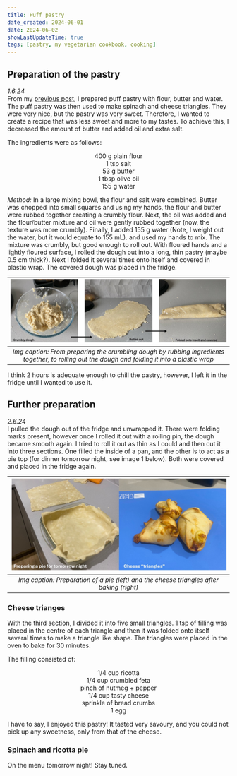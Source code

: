 ```yaml
---
title: Puff pastry
date_created: 2024-06-01
date: 2024-06-02
showLastUpdateTime: true
tags: [pastry, my vegetarian cookbook, cooking]
---
```


## Preparation of the pastry
*1.6.24*<br/>
From my [previous post](../May/spinach_cheese_triangles.md), I prepared puff pastry with flour, butter and water. The puff pastry was then used to make spinach and cheese triangles. They were very nice, but the pastry was very sweet. Therefore, I wanted to create a recipe that was less sweet and more to my tastes. To achieve this, I decreased the amount of butter and added oil and extra salt. 

The ingredients were as follows: 
<div align="center"> 400 g plain flour <br/> 1 tsp salt <br/> 53 g butter <br/> 1 tbsp olive oil <br/> 155 g water <br/> </div>

*Method:*
In a large mixing bowl, the flour and salt were combined. Butter was chopped into small squares and using my hands, the flour and butter were rubbed together creating a crumbly flour. Next, the oil was added and the flour/butter mixture and oil were gently rubbed together (now, the texture was more crumbly). Finally, I added 155 g water (Note, I weight out the water, but it would equate to 155 mL). and used my hands to mix. The mixture was crumbly, but good enough to roll out. With floured hands and a lightly floured surface, I rolled the dough out into a long, thin pastry (maybe 0.5 cm thick?). Next I folded it several times onto itself and covered in plastic wrap. The covered dough was placed in the fridge.

|![](./img/pastry2.jpeg)|
|:---:|
|*Img caption: From preparing the crumbling dough by rubbing ingredients together, to rolling out the dough and folding it into a plastic wrap* |


I think 2 hours is adequate enough to chill the pastry, however, I left it in the fridge until I wanted to use it. 

## Further preparation
*2.6.24*<br/>
I pulled the dough out of the fridge and unwrapped it. There were folding marks present, however once I rolled it out with a rolling pin, the dough became smooth again. I tried to roll it out as thin as I could and then cut it into three sections. One filled the inside of a pan, and the other is to act as a pie top (for dinner tomorrow night, see image 1 below). Both were covered and placed in the fridge again. 

| ![](./img/pastry3.jpeg) |
|:---:|
|*Img caption: Preparation of a pie (left) and the cheese triangles after baking (right)*|

### Cheese trianges
With the third section, I divided it into five small triangles. 1 tsp of filling was placed in the centre of each triangle and then it was folded onto itself several times to make a triangle like shape. The triangles were placed in the oven to bake for 30 minutes.  

The filling consisted of: 
<div align="center"> 1/4 cup ricotta <br/> 1/4 cup crumbled feta <br/>  pinch of nutmeg + pepper <br/> 1/4 cup tasty cheese<br/> sprinkle of bread crumbs <br/> 1 egg <br/></div> 

I have to say, I enjoyed this pastry! It tasted very savoury, and you could not pick up any sweetness, only from that of the cheese. 

### Spinach and ricotta pie 
On the menu tomorrow night! Stay tuned. 